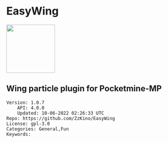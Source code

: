 # EasyWing
<img src="https://raw.githubusercontent.com/ZzKino/EasyWing/602efdd4e40025e17409eb23532974c94fd91341/icon.png" width="128" height="128" />

## Wing particle plugin for Pocketmine-MP
```properties
Version: 1.0.7
    API: 4.0.0
    Updated: 10-06-2022 02:26:33 UTC
Repo: https://github.com/ZzKino/EasyWing
License: gpl-3.0
Categories: General,Fun
Keywords: 
```